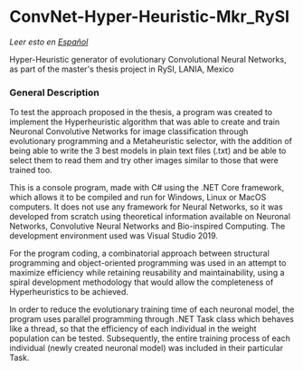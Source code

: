 # ConvNet-Hyper-Heuristic-Mkr_RySI
*Leer esto en [Español](https://github.com/Axthal/ConvNet-Hyper-Heuristic-Mkr_RySI/blob/master/README.md)*

Hyper-Heuristic generator of evolutionary Convolutional Neural Networks, as part of the master's thesis project in RySI, LANIA, Mexico

### General Description

To test the approach proposed in the thesis, a program was created to implement the Hyperheuristic algorithm that was able to create and train Neuronal Convolutive Networks for image classification through evolutionary programming and a Metaheuristic selector, with the addition of being able to write the 3 best models in plain text files (.txt) and be able to select them to read them and try other images similar to those that were trained too.

This is a console program, made with C# using the .NET Core framework, which allows it to be compiled and run for Windows, Linux or MacOS computers. It does not use any framework for Neural Networks, so it was developed from scratch using theoretical information available on Neuronal Networks, Convolutive Neural Networks and Bio-inspired Computing. The development environment used was Visual Studio 2019.

For the program coding, a combinatorial approach between structural programming and object-oriented programming was used in an attempt to maximize efficiency while retaining reusability and maintainability, using a spiral development methodology that would allow the completeness of Hyperheuristics to be achieved.

In order to reduce the evolutionary training time of each neuronal model, the program uses parallel programming through .NET Task class which behaves like a thread, so that the efficiency of each individual in the weight population can be tested. Subsequently, the entire training process of each individual (newly created neuronal model) was included in their particular Task.
